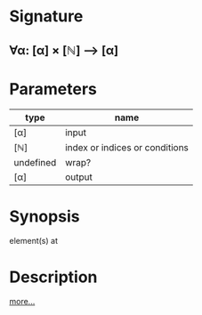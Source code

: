 # Signature
## ∀α: [α] × [ℕ] ⟶ [α]

# Parameters

| type | name |
|------|------|
|[α]|input|
|[ℕ]|index or indices or conditions|
|undefined|wrap?|
|[α]|output|

# Synopsis
element(s) at

# Description

[more...](https://en.wikipedia.org/wiki/Array_data_structure)